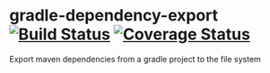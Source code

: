 # gradle-dependency-export [![Build Status](https://travis-ci.org/uklance/gradle-dependency-export.svg?branch=master)](https://travis-ci.org/uklance/gradle-dependency-export) [![Coverage Status](https://coveralls.io/repos/github/uklance/gradle-dependency-export/badge.svg?branch=master)](https://coveralls.io/github/uklance/gradle-dependency-export?branch=master) 
Export maven dependencies from a gradle project to the file system
